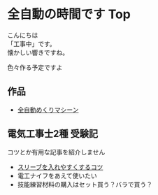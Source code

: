 # 全自動の時間です Top
こんにちは  
「工事中」です。  
懐かしい響きですね。  

色々作る予定ですよ

## 作品
+ [全自動めくりマシーン](./create/mekuri_v01/index.html)

## 電気工事士2種 受験記
コツとか有用な記事を紹介しません

+ [スリーブを入れやすくするコツ](denkou2/suribu_kotu/index.html)
+ 電工ナイフをあえて使いたい
+ 技能練習材料の購入はセット買う？バラで買う？

